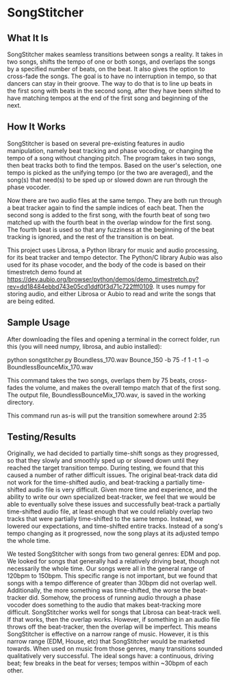 # SongStitcher
## What It Is

SongStitcher makes seamless transitions between songs a reality. 
It takes in two songs, shifts the tempo of one or both songs, 
and overlaps the songs by a specified number of beats, on the beat. 
It also gives the option to cross-fade the songs. 
The goal is to have no interruption in tempo, so that dancers can stay in their groove. 
The way to do that is to line up beats in the first song with beats in the second song, 
after they have been shifted to have matching tempos at the end of the first song and beginning of the next.


## How It Works

SongStitcher is based on several pre-existing features in audio manipulation, 
namely beat tracking and phase vocoding, or changing the tempo of a song without changing pitch. 
The program takes in two songs, then beat tracks both to find the tempos. 
Based on the user's selection, one tempo is picked as the unifying tempo (or the two are averaged), 
and the song(s) that need(s) to be sped up or slowed down are run through the phase vocoder.

Now there are two audio files at the same tempo. 
They are both run through a beat tracker again to find the sample indices of each beat. 
Then the second song is added to the first song, 
with the fourth beat of song two matched up with the fourth beat in the overlap window for the first song. 
The fourth beat is used so that any fuzziness at the beginning of the beat tracking is ignored, 
and the rest of the transition is on beat.

This project uses Librosa, a Python library for music and audio processing, 
for its beat tracker and tempo detector. 
The Python/C library Aubio was also used for its phase vocoder, 
and the body of the code is based on their timestretch demo found at 
https://dev.aubio.org/browser/python/demos/demo_timestretch.py?rev=dd18484ebbd743e05cd1ddf0f3d71c722fff0109. 
It uses numpy for storing audio, and either Librosa or Aubio to read and write the songs that are being edited.

## Sample Usage

After downloading the files and opening a terminal in the correct folder,
run this (you will need numpy, librosa, and aubio installed):

python songstitcher.py Boundless_170.wav Bounce_150 -b 75 -f 1 -t 1 -o BoundlessBounceMix_170.wav

This command takes the two songs, overlaps them by 75 beats, cross-fades the volume,
and makes the overall tempo match that of the first song.
The output file, BoundlessBounceMix_170.wav, is saved in the working directory.

This command run as-is will put the transition somewhere around 2:35

## Testing/Results

Originally, we had decided to partially time-shift songs as they progressed, 
so that they slowly and smoothly sped up or slowed down until they reached the target transition tempo. 
During testing, we found that this caused a number of rather difficult issues. 
The original beat-track data did not work for the time-shifted audio, 
and beat-tracking a partially time-shifted audio file is very difficult. 
Given more time and experience, and the ability to write our own specialized beat-tracker, 
we feel that we would be able to eventually solve these issues 
and successfully beat-track a partially time-shifted audio file, 
at least enough that we could reliably overlap two tracks that were partially time-shifted to the same tempo. 
Instead, we lowered our expectations, and time-shifted entire tracks. 
Instead of a song's tempo changing as it progressed, now the song plays at its adjusted tempo the whole time.

We tested SongStitcher with songs from two general genres: EDM and pop. 
We looked for songs that generally had a relatively driving beat, though not necessarily the whole time. 
Our songs were all in the general range of 120bpm to 150bpm. This specific range is not important, 
but we found that songs with a tempo difference of greater than 30bpm did not overlap well. 
Additionally, the more something was time-shifted, the worse the beat-tracker did. 
Somehow, the process of running audio through a phase vocoder does something to the audio 
that makes beat-tracking more difficult. SongStitcher works well for songs that Librosa can beat-track well. 
If that works, then the overlap works. However, if something in an audio file throws off the beat-tracker, 
then the overlap will be imperfect. This means SongStitcher is effective on a narrow range of music. 
However, it is this narrow range (EDM, House, etc) that SongStitcher would be marketed towards. 
When used on music from those genres, many transitions sounded qualitatively very successful. 
The ideal songs have: a continuous, driving beat; few breaks in the beat for verses; 
tempos within ~30bpm of each other.